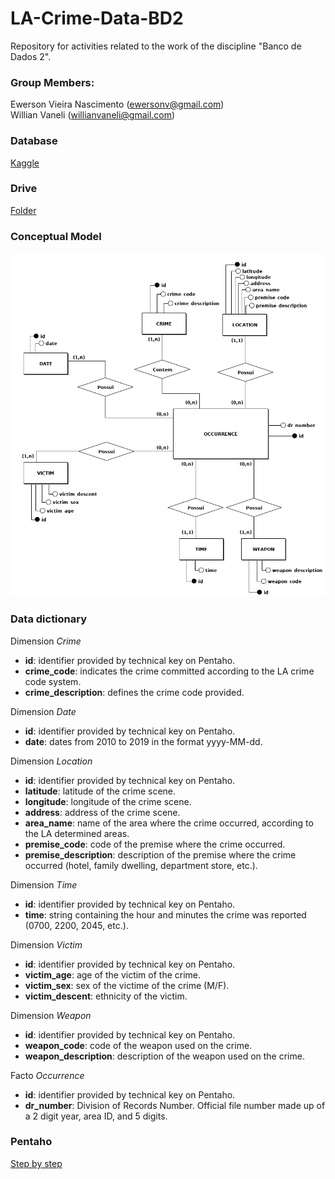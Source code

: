 # LA-Crime-Data-BD2
Repository for activities related to the work of the discipline "Banco de Dados 2". <br>

### Group Members:
Ewerson Vieira Nascimento (ewersonv@gmail.com) <br>
Willian Vaneli (willianvaneli@gmail.com) <br>

### Database
[Kaggle](https://www.kaggle.com/cityofLA/los-angeles-crime-arrest-data) <br>

### Drive
[Folder](https://drive.google.com/drive/folders/1Ew5wzFAtJyR45iBYXEVI1P-biqJlzNMn)

### Conceptual Model
![Conceitual](modelo-conceitual/Conceitual.png)

### Data dictionary
Dimension *Crime*
- <b>id</b>: identifier provided by technical key on Pentaho.
- <b>crime_code</b>: indicates the crime committed according to the LA crime code system.
- <b>crime_description</b>: defines the crime code provided.

Dimension *Date*
- <b>id</b>: identifier provided by technical key on Pentaho.
- <b>date</b>: dates from 2010 to 2019 in the format yyyy-MM-dd.

Dimension *Location*
- <b>id</b>: identifier provided by technical key on Pentaho.
- <b>latitude</b>: latitude of the crime scene.
- <b>longitude</b>: longitude of the crime scene.
- <b>address</b>: address of the crime scene.
- <b>area_name</b>: name of the area where the crime occurred, according to the LA determined areas.
- <b>premise_code</b>: code of the premise where the crime occurred.
- <b>premise_description</b>: description of the premise where the crime occurred (hotel, family dwelling, department store, etc.).

Dimension *Time*
- <b>id</b>: identifier provided by technical key on Pentaho.
- <b>time</b>: string containing the hour and minutes the crime was reported (0700, 2200, 2045, etc.).

Dimension *Victim*
- <b>id</b>: identifier provided by technical key on Pentaho.
- <b>victim_age</b>: age of the victim of the crime.
- <b>victim_sex</b>: sex of the victime of the crime (M/F).
- <b>victim_descent</b>: ethnicity of the victim.

Dimension *Weapon*
- <b>id</b>: identifier provided by technical key on Pentaho.
- <b>weapon_code</b>: code of the weapon used on the crime.
- <b>weapon_description</b>: description of the weapon used on the crime.

Facto *Occurrence*
- <b>id</b>: identifier provided by technical key on Pentaho.
- <b>dr_number</b>: Division of Records Number. Official file number made up of a 2 digit year, area ID, and 5 digits.

### Pentaho
[Step by step](steps-pentaho/README.md)